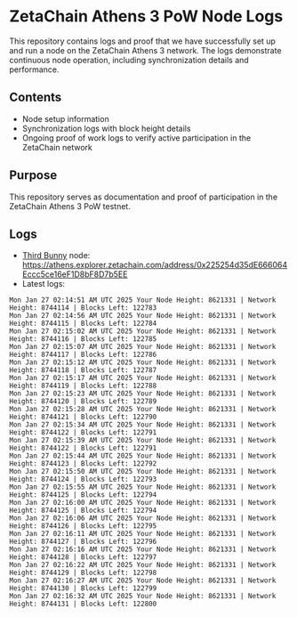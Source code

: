 # ZetaChain Athens 3 PoW Node Logs
This repository contains logs and proof that we have successfully set up and run a node on the ZetaChain Athens 3 network. The logs demonstrate continuous node operation, including synchronization details and performance.

## Contents
- Node setup information
- Synchronization logs with block height details
- Ongoing proof of work logs to verify active participation in the ZetaChain network

## Purpose
This repository serves as documentation and proof of participation in the ZetaChain Athens 3 PoW testnet.

## Logs

- [Third Bunny](https://thirdbunny.xyz/) node: https://athens.explorer.zetachain.com/address/0x225254d35dE666064Eccc5ce16eF1D8bF8D7b5EE
- Latest logs:
```
Mon Jan 27 02:14:51 AM UTC 2025 Your Node Height: 8621331 | Network Height: 8744114 | Blocks Left: 122783
Mon Jan 27 02:14:56 AM UTC 2025 Your Node Height: 8621331 | Network Height: 8744115 | Blocks Left: 122784
Mon Jan 27 02:15:02 AM UTC 2025 Your Node Height: 8621331 | Network Height: 8744116 | Blocks Left: 122785
Mon Jan 27 02:15:07 AM UTC 2025 Your Node Height: 8621331 | Network Height: 8744117 | Blocks Left: 122786
Mon Jan 27 02:15:12 AM UTC 2025 Your Node Height: 8621331 | Network Height: 8744118 | Blocks Left: 122787
Mon Jan 27 02:15:17 AM UTC 2025 Your Node Height: 8621331 | Network Height: 8744119 | Blocks Left: 122788
Mon Jan 27 02:15:23 AM UTC 2025 Your Node Height: 8621331 | Network Height: 8744120 | Blocks Left: 122789
Mon Jan 27 02:15:28 AM UTC 2025 Your Node Height: 8621331 | Network Height: 8744121 | Blocks Left: 122790
Mon Jan 27 02:15:34 AM UTC 2025 Your Node Height: 8621331 | Network Height: 8744122 | Blocks Left: 122791
Mon Jan 27 02:15:39 AM UTC 2025 Your Node Height: 8621331 | Network Height: 8744122 | Blocks Left: 122791
Mon Jan 27 02:15:44 AM UTC 2025 Your Node Height: 8621331 | Network Height: 8744123 | Blocks Left: 122792
Mon Jan 27 02:15:50 AM UTC 2025 Your Node Height: 8621331 | Network Height: 8744124 | Blocks Left: 122793
Mon Jan 27 02:15:55 AM UTC 2025 Your Node Height: 8621331 | Network Height: 8744125 | Blocks Left: 122794
Mon Jan 27 02:16:00 AM UTC 2025 Your Node Height: 8621331 | Network Height: 8744125 | Blocks Left: 122794
Mon Jan 27 02:16:06 AM UTC 2025 Your Node Height: 8621331 | Network Height: 8744126 | Blocks Left: 122795
Mon Jan 27 02:16:11 AM UTC 2025 Your Node Height: 8621331 | Network Height: 8744127 | Blocks Left: 122796
Mon Jan 27 02:16:16 AM UTC 2025 Your Node Height: 8621331 | Network Height: 8744128 | Blocks Left: 122797
Mon Jan 27 02:16:22 AM UTC 2025 Your Node Height: 8621331 | Network Height: 8744129 | Blocks Left: 122798
Mon Jan 27 02:16:27 AM UTC 2025 Your Node Height: 8621331 | Network Height: 8744130 | Blocks Left: 122799
Mon Jan 27 02:16:32 AM UTC 2025 Your Node Height: 8621331 | Network Height: 8744131 | Blocks Left: 122800
```
